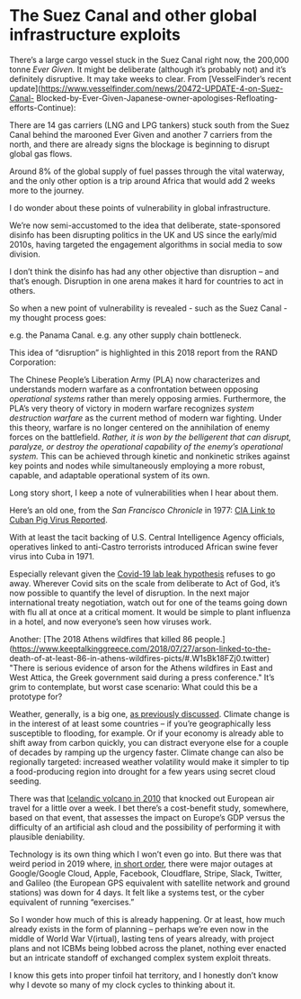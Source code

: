 # The Suez Canal and other global infrastructure exploits

There’s a large cargo vessel stuck in the Suez Canal right now, the 200,000
tonne _Ever Given._ It might be deliberate (although it’s probably not) and
it’s definitely disruptive. It may take weeks to clear. From [VesselFinder’s
recent update](https://www.vesselfinder.com/news/20472-UPDATE-4-on-Suez-Canal-
Blocked-by-Ever-Given-Japanese-owner-apologises-Refloating-efforts-Continue):

There are 14 gas carriers (LNG and LPG tankers) stuck south from the Suez
Canal behind the marooned Ever Given and another 7 carriers from the north,
and there are already signs the blockage is beginning to disrupt global gas
flows.

Around 8% of the global supply of fuel passes through the vital waterway, and
the only other option is a trip around Africa that would add 2 weeks more to
the journey.

I do wonder about these points of vulnerability in global infrastructure.

We’re now semi-accustomed to the idea that deliberate, state-sponsored disinfo
has been disrupting politics in the UK and US since the early/mid 2010s,
having targeted the engagement algorithms in social media to sow division.

I don’t think the disinfo has had any other objective than disruption – and
that’s enough. Disruption in one arena makes it hard for countries to act in
others.

So when a new point of vulnerability is revealed - such as the Suez Canal - my
thought process goes:

e.g. the Panama Canal. e.g. any other supply chain bottleneck.

This idea of “disruption” is highlighted in this 2018 report from the RAND
Corporation:

The Chinese People’s Liberation Army (PLA) now characterizes and understands
modern warfare as a confrontation between opposing _operational systems_
rather than merely opposing armies. Furthermore, the PLA’s very theory of
victory in modern warfare recognizes _system destruction warfare_ as the
current method of modern war fighting. Under this theory, warfare is no longer
centered on the annihilation of enemy forces on the battlefield. _Rather, it
is won by the belligerent that can disrupt, paralyze, or destroy the
operational capability of the enemy’s operational system._ This can be
achieved through kinetic and nonkinetic strikes against key points and nodes
while simultaneously employing a more robust, capable, and adaptable
operational system of its own.

Long story short, I keep a note of vulnerabilities when I hear about them.

Here’s an old one, from the _San Francisco Chronicle_ in 1977: [CIA Link to
Cuban Pig Virus
Reported](http://www.maebrussell.com/Health/CIA%20Pig%20Virus.html).

With at least the tacit backing of U.S. Central Intelligence Agency officials,
operatives linked to anti-Castro terrorists introduced African swine fever
virus into Cuba in 1971.

Especially relevant given the [Covid-19 lab leak
hypothesis](https://undark.org/2021/03/17/lab-leak-science-lost-in-politics/)
refuses to go away. Wherever Covid sits on the scale from deliberate to Act of
God, it’s now possible to quantify the level of disruption. In the next major
international treaty negotiation, watch out for one of the teams going down
with flu all at once at a critical moment. It would be simple to plant
influenza in a hotel, and now everyone’s seen how viruses work.

Another: [The 2018 Athens wildfires that killed 86
people.](https://www.keeptalkinggreece.com/2018/07/27/arson-linked-to-the-
death-of-at-least-86-in-athens-wildfires-picts/#.W1sBk18FZj0.twitter) "There
is serious evidence of arson for the Athens wildfires in East and West Attica,
the Greek government said during a press conference." It’s grim to
contemplate, but worst case scenario: What could this be a prototype for?

Weather, generally, is a big one, [as previously
discussed](/home/2020/06/30/space_and_weather). Climate change is in the
interest of at least some countries – if you’re geographically less
susceptible to flooding, for example. Or if your economy is already able to
shift away from carbon quickly, you can distract everyone else for a couple of
decades by ramping up the urgency faster. Climate change can also be
regionally targeted: increased weather volatility would make it simpler to tip
a food-producing region into drought for a few years using secret cloud
seeding.

There was that [Icelandic volcano in
2010](https://en.wikipedia.org/wiki/Air_travel_disruption_after_the_2010_Eyjafjallaj%C3%B6kull_eruption)
that knocked out European air travel for a little over a week. I bet there’s a
cost-benefit study, somewhere, based on that event, that assesses the impact
on Europe’s GDP versus the difficulty of an artificial ash cloud and the
possibility of performing it with plausible deniability.

Technology is its own thing which I won’t even go into. But there was that
weird period in 2019 where, [in short
order](%20https://twitter.com/genmon/status/1151150982581145601?s=21), there
were major outages at Google/Google Cloud, Apple, Facebook, Cloudflare,
Stripe, Slack, Twitter, and Galileo (the European GPS equivalent with
satellite network and ground stations) was down for 4 days. It felt like a
systems test, or the cyber equivalent of running “exercises.”

So I wonder how much of this is already happening. Or at least, how much
already exists in the form of planning – perhaps we’re even now in the middle
of World War V(irtual), lasting tens of years already, with project plans and
not ICBMs being lobbed across the planet, nothing ever enacted but an
intricate standoff of exchanged complex system exploit threats.

I know this gets into proper tinfoil hat territory, and I honestly don’t know
why I devote so many of my clock cycles to thinking about it.

